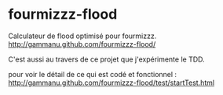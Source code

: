 fourmizzz-flood
===============

Calculateur de flood optimisé pour fourmizzz.
http://gammanu.github.com/fourmizzz-flood/

C'est aussi au travers de ce projet que j'expérimente le TDD.

pour voir le détail de ce qui est codé et fonctionnel :
http://gammanu.github.com/fourmizzz-flood/test/startTest.html
